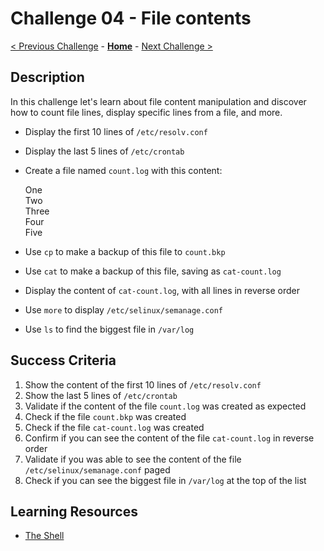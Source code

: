 # Challenge 04 - File contents

[< Previous Challenge](./Challenge-03.md) - **[Home](../README.md)** - [Next Challenge >](./Challenge-05.md)

## Description

In this challenge let's learn about file content manipulation and discover how to count file lines, display specific lines from a file, and more.

- Display the first 10 lines of `/etc/resolv.conf`
- Display the last 5 lines of `/etc/crontab`
- Create a file named `count.log` with this content:

    One<br>
    Two<br>
    Three<br>
    Four<br>
    Five

- Use `cp` to make a backup of this file to `count.bkp`
- Use `cat` to make a backup of this file, saving as `cat-count.log`
- Display the content of `cat-count.log`, with all lines in reverse order
- Use `more` to display `/etc/selinux/semanage.conf`
- Use `ls` to find the biggest file in `/var/log`

## Success Criteria

1. Show the content of the first 10 lines of `/etc/resolv.conf`
2. Show the last 5 lines of `/etc/crontab`
3. Validate if the content of the file `count.log` was created as expected
4. Check if the file `count.bkp` was created 
5. Check if the file `cat-count.log` was created
6. Confirm if you can see the content of the file `cat-count.log` in reverse order
7. Validate if you was able to see the content of the file `/etc/selinux/semanage.conf` paged
8. Check if you can see the biggest file in `/var/log` at the top of the list

## Learning Resources

- [The Shell](https://linuxjourney.com/lesson/the-shell)
